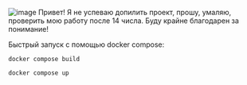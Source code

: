 ![image](https://github.com/user-attachments/assets/c8edc1dd-a1db-4d6a-ab70-299364d7fb0d)
Привет! Я не успеваю допилить проект, прошу, умаляю, проверить мою работу после 14 числа. Буду крайне благодарен за понимание!

Быстрый запуск с помощью docker compose:
```
docker compose build
```
```
docker compose up
```
